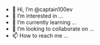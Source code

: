 - 👋 Hi, I’m @captain100ev
- 👀 I’m interested in ...
- 🌱 I’m currently learning ...
- 💞️ I’m looking to collaborate on ...
- 📫 How to reach me ...

<!---
captain100ev/captain100ev is a ✨ special ✨ repository because its `README.md` (this file) appears on your GitHub profile.
You can click the Preview link to take a look at your changes.
--->
